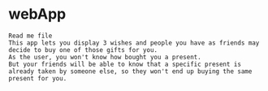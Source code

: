 # webApp
	Read me file
	This app lets you display 3 wishes and people you have as friends may decide to buy one of those gifts for you.
	As the user, you won't know how bought you a present.
	But your friends will be able to know that a specific present is already taken by someone else, so they won't end up buying the same present for you.